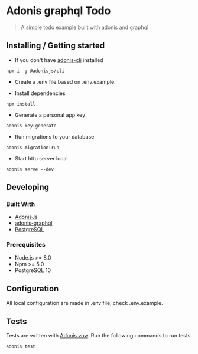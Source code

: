 # Adonis graphql Todo
> A simple todo example built with adonis and graphql

## Installing / Getting started

* If you don't have [adonis-cli](https://github.com/adonisjs/adonis-cli) installed
```shell 
npm i -g @adonisjs/cli 
```

* Create a .env file based on .env.example.

* Install dependencies
```shell 
npm install 
```

* Generate a personal app key
```shell 
adonis key:generate
 ```

* Run migrations to your database
```shell
adonis migration:run
```

* Start http server local
```shell
adonis serve --dev
```

## Developing

### Built With
* [AdonisJs](https://adonisjs.com/)
* [adonis-graphql](https://github.com/RomainLanz/adonis-graphql)
* [PostgreSQL](https://www.postgresql.org/)

### Prerequisites
* Node.js >= 8.0
* Npm >= 5.0
* PostgreSQL 10

## Configuration

All local configuration are made in .env file, check .env.example.

## Tests

Tests are written with [Adonis vow](https://github.com/adonisjs/adonis-vow).
Run the following commands to run tests.

```shell
adonis test
```
